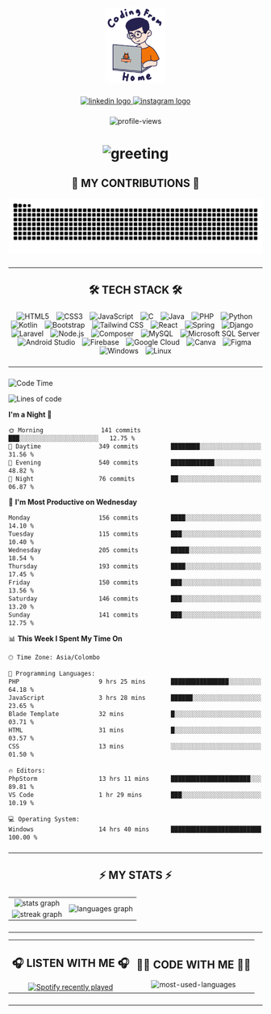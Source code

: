 <div align="center">
    <img height="150" src="./assets/top.gif" alt="top-image"/>
</div>

###    

 <div align="center">
    <a href="https://www.linkedin.com/in/nureka-rodrigo/" target="_blank">
        <img src="https://img.shields.io/static/v1?message=LinkedIn&logo=linkedin&label=&color=0077B5&logoColor=white&labelColor=&style=for-the-badge" height="25" alt="linkedin logo"/>
    </a>
    <a href="https://www.instagram.com/nureka_rodrigo/" target="_blank">
        <img src="https://img.shields.io/static/v1?message=Instagram&logo=instagram&label=&color=E4405F&logoColor=white&labelColor=&style=for-the-badge" height="25" alt="instagram logo"/>
    </a>
</div> 

###    

<div align="center">
    <img src="https://komarev.com/ghpvc/?username=nureka-rodrigo&color=blue" alt="profile-views"/>
</div> 

###    

<h1 align="center">
    <img src="https://readme-typing-svg.herokuapp.com/?font=Righteous&size=35&center=true&vCenter=true&width=500&height=70&duration=4000&lines=Hi+There!+👋;+I'm+Nureka+Rodrigo!;" alt="greeting"/>
</h1> 

###    

<h2 align="center">🐍 MY CONTRIBUTIONS 🐍</h2>

<div align="center">
    <img alt="snake eating my contributions" src="https://raw.githubusercontent.com/nureka-rodrigo/nureka-rodrigo/output/github-contribution-grid-snake.svg"/>
</div> 

###

<hr/>

<h2 align="center">🛠 TECH STACK 🛠</h2>

###

<div align="center">
  <img width="10" /><img src="https://cdn.jsdelivr.net/gh/devicons/devicon/icons/html5/html5-original.svg" height="40" alt="HTML5"  />
  <img width="10" /><img src="https://cdn.jsdelivr.net/gh/devicons/devicon/icons/css3/css3-original.svg" height="40" alt="CSS3"  />
  <img width="10" /><img src="https://cdn.jsdelivr.net/gh/devicons/devicon/icons/javascript/javascript-original.svg" height="40" alt="JavaScript"  />
  <img width="10" /><img src="https://cdn.jsdelivr.net/gh/devicons/devicon/icons/c/c-original.svg" height="40" alt="C"  />
  <img width="10" /><img src="https://cdn.jsdelivr.net/gh/devicons/devicon/icons/java/java-original.svg" height="40" alt="Java"  />
  <img width="10" /><img src="https://cdn.jsdelivr.net/gh/devicons/devicon/icons/php/php-original.svg" height="40" alt="PHP"  />
  <img width="10" /><img src="https://cdn.jsdelivr.net/gh/devicons/devicon/icons/python/python-original.svg" height="40" alt="Python"  />
  <img width="10" /><img src="https://cdn.jsdelivr.net/gh/devicons/devicon/icons/kotlin/kotlin-original.svg" height="40" alt="Kotlin"  />
  <img width="10" /><img src="https://cdn.jsdelivr.net/gh/devicons/devicon/icons/bootstrap/bootstrap-original.svg" height="40" alt="Bootstrap"  />
  <img width="10" /><img src="https://cdn.jsdelivr.net/gh/devicons/devicon@latest/icons/tailwindcss/tailwindcss-original.svg" height="40" alt="Tailwind CSS"  />
  <img width="10" /><img src="https://cdn.jsdelivr.net/gh/devicons/devicon/icons/react/react-original.svg" height="40" alt="React"  />
  <img width="10" /><img src="https://cdn.jsdelivr.net/gh/devicons/devicon/icons/spring/spring-original.svg" height="40" alt="Spring"  />
  <img width="10" /><img src="https://cdn.jsdelivr.net/gh/devicons/devicon/icons/django/django-plain.svg" height="40" alt="Django"  />
  <img width="10" /><img src="https://cdn.jsdelivr.net/gh/devicons/devicon@latest/icons/laravel/laravel-original.svg" height="40" alt="Laravel"  />
  <img width="10" /><img src="https://cdn.jsdelivr.net/gh/devicons/devicon/icons/nodejs/nodejs-original.svg" height="40" alt="Node.js"  />
  <img width="10" /><img src="https://cdn.jsdelivr.net/gh/devicons/devicon/icons/composer/composer-original.svg" height="40" alt="Composer"  />
  <img width="10" /><img src="https://cdn.jsdelivr.net/gh/devicons/devicon/icons/mysql/mysql-original.svg" height="40" alt="MySQL"  />
  <img width="10" /><img src="https://cdn.jsdelivr.net/gh/devicons/devicon/icons/microsoftsqlserver/microsoftsqlserver-plain.svg" height="40" alt="Microsoft SQL Server"  />
  <img width="10" /><img src="https://cdn.jsdelivr.net/gh/devicons/devicon/icons/androidstudio/androidstudio-original.svg" height="40" alt="Android Studio"  />
  <img width="10" /><img src="https://cdn.jsdelivr.net/gh/devicons/devicon/icons/firebase/firebase-plain.svg" height="40" alt="Firebase"  />
  <img width="10" /><img src="https://cdn.jsdelivr.net/gh/devicons/devicon/icons/googlecloud/googlecloud-original.svg" height="40" alt="Google Cloud"  />
  <img width="10" /><img src="https://cdn.jsdelivr.net/gh/devicons/devicon/icons/canva/canva-original.svg" height="40" alt="Canva"  />
  <img width="10" /><img src="https://cdn.jsdelivr.net/gh/devicons/devicon/icons/figma/figma-original.svg" height="40" alt="Figma"  />
  <img width="10" /><img src="https://cdn.jsdelivr.net/gh/devicons/devicon@latest/icons/windows11/windows11-original.svg" height="40" alt="Windows"  />
  <img width="10" /><img src="https://cdn.jsdelivr.net/gh/devicons/devicon/icons/linux/linux-original.svg" height="40" alt="Linux"  />
</div>

###

<hr/>

###

<!--START_SECTION:waka-->
![Code Time](http://img.shields.io/badge/Code%20Time-617%20hrs%2059%20mins-blue)

![Lines of code](https://img.shields.io/badge/From%20Hello%20World%20I%27ve%20Written-381.6%20thousand%20lines%20of%20code-blue)

**I'm a Night 🦉** 

```text
🌞 Morning                141 commits         ███░░░░░░░░░░░░░░░░░░░░░░   12.75 % 
🌆 Daytime                349 commits         ████████░░░░░░░░░░░░░░░░░   31.56 % 
🌃 Evening                540 commits         ████████████░░░░░░░░░░░░░   48.82 % 
🌙 Night                  76 commits          ██░░░░░░░░░░░░░░░░░░░░░░░   06.87 % 
```
📅 **I'm Most Productive on Wednesday** 

```text
Monday                   156 commits         ████░░░░░░░░░░░░░░░░░░░░░   14.10 % 
Tuesday                  115 commits         ███░░░░░░░░░░░░░░░░░░░░░░   10.40 % 
Wednesday                205 commits         █████░░░░░░░░░░░░░░░░░░░░   18.54 % 
Thursday                 193 commits         ████░░░░░░░░░░░░░░░░░░░░░   17.45 % 
Friday                   150 commits         ███░░░░░░░░░░░░░░░░░░░░░░   13.56 % 
Saturday                 146 commits         ███░░░░░░░░░░░░░░░░░░░░░░   13.20 % 
Sunday                   141 commits         ███░░░░░░░░░░░░░░░░░░░░░░   12.75 % 
```


📊 **This Week I Spent My Time On** 

```text
🕑︎ Time Zone: Asia/Colombo

💬 Programming Languages: 
PHP                      9 hrs 25 mins       ████████████████░░░░░░░░░   64.18 % 
JavaScript               3 hrs 28 mins       ██████░░░░░░░░░░░░░░░░░░░   23.65 % 
Blade Template           32 mins             █░░░░░░░░░░░░░░░░░░░░░░░░   03.71 % 
HTML                     31 mins             █░░░░░░░░░░░░░░░░░░░░░░░░   03.57 % 
CSS                      13 mins             ░░░░░░░░░░░░░░░░░░░░░░░░░   01.50 % 

🔥 Editors: 
PhpStorm                 13 hrs 11 mins      ██████████████████████░░░   89.81 % 
VS Code                  1 hr 29 mins        ███░░░░░░░░░░░░░░░░░░░░░░   10.19 % 

💻 Operating System: 
Windows                  14 hrs 40 mins      █████████████████████████   100.00 % 
```


<!--END_SECTION:waka-->

###

<hr/>

###

<h2 align="center">⚡ MY STATS ⚡</h2>

###    

<div align="center">
    <table>
        <tr>
            <td align="center">
                <img src="https://github-readme-stats.vercel.app/api?username=nureka-rodrigo&hide_rank=false&show_icons=true&include_all_commits=true&count_private=true&theme=dark&locale=en&order=1" alt="stats graph"/>
            </td>
            <td rowspan="2" align="center">
                <img src="https://github-readme-stats.vercel.app/api/top-langs?username=nureka-rodrigo&locale=en&card_width=320&langs_count=8&theme=dark&order=2&count_private=true" alt="languages graph"/>
            </td>
        </tr>
        <tr>
            <td align="center">
                <img src="https://streak-stats.demolab.com?user=nureka-rodrigo&locale=en&mode=daily&theme=dark&border_radius=5&order=3" alt="streak graph"/>
            </td>
        </tr>
    </table>
</div> 

###

<hr/>

<div align="center">
    <table>
        <tr>
            <td align="center">
                <h2>🎧 LISTEN WITH ME 🎧</h2>
                <a href="https://open.spotify.com/user/zjqfkmbawszam1irs05fwxsls">
                    <img src="https://spotify-github-profile.vercel.app/api/view?uid=zjqfkmbawszam1irs05fwxsls&cover_image=true&theme=default&show_offline=true&background_color=121212&interchange=true&bar_color=53b14f&bar_color_cover=false" alt="Spotify recently played"/>
                </a>
            </td>
            <td align="center">
                <h2>👨‍💻 CODE WITH ME 👨‍💻</h2>
                <img src="https://github-readme-stats.vercel.app/api/wakatime?username=@nureka99&theme=dark&compact=True&langs_count=8" alt="most-used-languages"/>
            </td>
        </tr>
    </table>
</div> 

###

<hr/>
